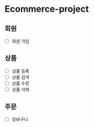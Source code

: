 # Ecommerce-project

## 회원
- [ ] 회원 가입

## 상품
- [ ] 상품 등록
- [ ] 상품 검색
- [ ] 상품 수정
- [ ] 상품 삭제

## 주문
- [ ] 장바구니
